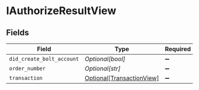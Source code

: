 # IAuthorizeResultView


## Fields

| Field                                                               | Type                                                                | Required                                                            | Description                                                         |
| ------------------------------------------------------------------- | ------------------------------------------------------------------- | ------------------------------------------------------------------- | ------------------------------------------------------------------- |
| `did_create_bolt_account`                                           | *Optional[bool]*                                                    | :heavy_minus_sign:                                                  | N/A                                                                 |
| `order_number`                                                      | *Optional[str]*                                                     | :heavy_minus_sign:                                                  | N/A                                                                 |
| `transaction`                                                       | [Optional[TransactionView]](../../models/shared/transactionview.md) | :heavy_minus_sign:                                                  | N/A                                                                 |
